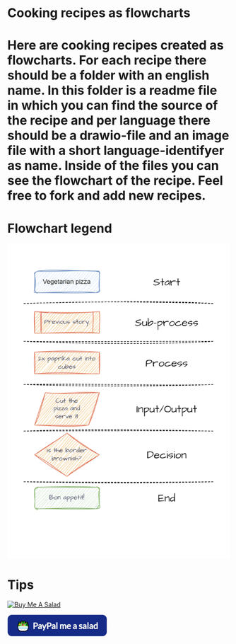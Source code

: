 # Cooking recipes as flowcharts

# Here are cooking recipes created as flowcharts. For each recipe there should be a folder with an english name. In this folder is a readme file in which you can find the source of the recipe and per language there should be a drawio-file and an image file with a short language-identifyer as name. Inside of the files you can see the flowchart of the recipe. Feel free to fork and add new recipes.

# Flowchart legend

![legend_graphic](https://github.com/DarkDonnerGunther/rivercookery/blob/main/legend_graphic.drawio.png)

# Tips

<a href="https://www.buymeacoffee.com/c.mz" target="_blank"><img src="https://cdn.buymeacoffee.com/buttons/v2/default-green.png" alt="Buy Me A Salad" style="height: 60px !important;width: 217px !important;" ></a>

<a href="https://www.paypal.com/paypalme/christianmueller659">
  <img src="https://github.com/DarkDonnerGunther/Pictures/blob/main/PayPal_me_a_salad_small.png" alt="Donate with PayPal button" />
</a>
